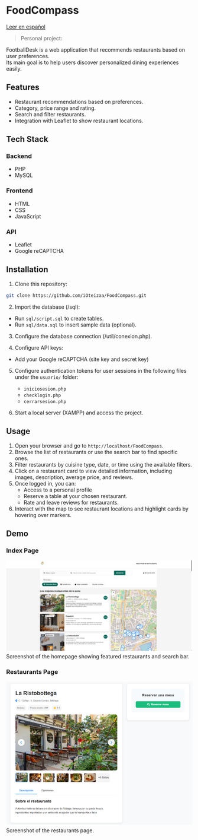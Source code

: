 # FoodCompass

[Leer en español](README.es.md)

> Personal project:

FootballDesk is a web application that recommends restaurants based on user preferences.  
Its main goal is to help users discover personalized dining experiences easily.

## Features
- Restaurant recommendations based on preferences.
- Category, price range and rating.
- Search and filter restaurants.
- Integration with Leaflet to show restaurant locations.

## Tech Stack
### Backend
- PHP
- MySQL
### Frontend
- HTML
- CSS
- JavaScript
### API
- Leaflet
- Google reCAPTCHA

## Installation
1. Clone this repository:

```bash
git clone https://github.com/iOteizaa/FoodCompass.git
```

2. Import the database (/sql):
- Run `sql/script.sql` to create tables.
- Run `sql/data.sql` to insert sample data (optional).
  
3. Configure the database connection (/util/conexion.php).

4. Configure API keys:
- Add your Google reCAPTCHA (site key and secret key)

5. Configure authentication tokens for user sessions in the following files under the `usuario/` folder:
   - `iniciosesion.php`
   - `checklogin.php`
   - `cerrarsesion.php`

6. Start a local server (XAMPP) and access the project.

## Usage
1. Open your browser and go to `http://localhost/FoodCompass`.
2. Browse the list of restaurants or use the search bar to find specific ones.
3. Filter restaurants by cuisine type, date, or time using the available filters.
4. Click on a restaurant card to view detailed information, including images, description, average price, and reviews.
5. Once logged in, you can:
   - Access to a personal profile
   - Reserve a table at your chosen restaurant.
   - Rate and leave reviews for restaurants.
7. Interact with the map to see restaurant locations and highlight cards by hovering over markers.

## Demo
### Index Page
[![Index](public/img/index.png)](public/img/index.png)  
Screenshot of the homepage showing featured restaurants and search bar.

### Restaurants Page
[![Restaurants Page](public/img/restaurante.png)](public/img/restaurante.png)  
Screenshot of the restaurants page.
